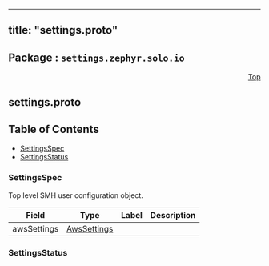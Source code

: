 
---
title: "settings.proto"
---

## Package : `settings.zephyr.solo.io`



<a name="top"></a>

<a name="API Reference for settings.proto"></a>
<p align="right"><a href="#top">Top</a></p>

## settings.proto


## Table of Contents
  - [SettingsSpec](#settings.zephyr.solo.io.SettingsSpec)
  - [SettingsStatus](#settings.zephyr.solo.io.SettingsStatus)







<a name="settings.zephyr.solo.io.SettingsSpec"></a>

### SettingsSpec
Top level SMH user configuration object.


| Field | Type | Label | Description |
| ----- | ---- | ----- | ----------- |
| awsSettings | [AwsSettings](#settings.zephyr.solo.io.AwsSettings) |  |  |






<a name="settings.zephyr.solo.io.SettingsStatus"></a>

### SettingsStatus






 <!-- end messages -->

 <!-- end enums -->

 <!-- end HasExtensions -->

 <!-- end services -->

